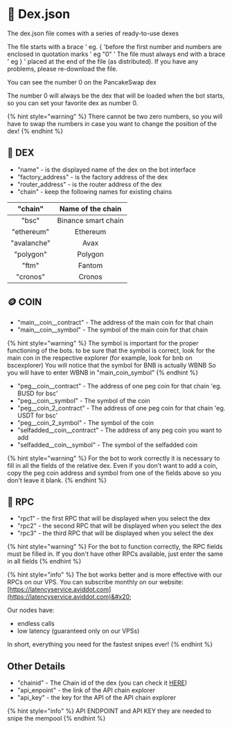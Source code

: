 # 🚧 Dex.json

The dex.json file comes with a series of ready-to-use dexes

The file starts with a brace ' eg. { 'before the first number and numbers are enclosed in quotation marks ' eg "0" ' The file must always end with a brace ' eg } ' placed at the end of the file (as distributed). If you have any problems, please re-download the file.

You can see the number 0 on the PancakeSwap dex

The number 0 will always be the dex that will be loaded when the bot starts, so you can set your favorite dex as number 0.

{% hint style="warning" %}
There cannot be two zero numbers, so you will have to swap the numbers in case you want to change the position of the dex!
{% endhint %}

## :pancakes: DEX

* "name" - is the displayed name of the dex on the bot interface
* "factory\_address" - is the factory address of the dex
* "router\_address" - is the router address of the dex
* "chain" - keep the following names for existing chains&#x20;

|   "chain"   |  Name of the chain  |
| :---------: | :-----------------: |
|    "bsc"    | Binance smart chain |
|  "ethereum" |       Ethereum      |
| "avalanche" |         Avax        |
|  "polygon"  |       Polygon       |
|    "ftm"    |        Fantom       |
|   "cronos"  |        Cronos       |

## :coin: COIN

* "main\__coin\__contract" - The address of the main coin for that chain
* "main\__coin\__symbol" - The symbol of the main coin for that chain

{% hint style="warning" %}
The symbol is important for the proper functioning of the bots. to be sure that the symbol is correct, look for the main con in the respective explorer (for example, look for bnb on bscexplorer) You will notice that the symbol for BNB is actually WBNB So you will have to enter WBNB in "main\_coin\_symbol"
{% endhint %}



* "peg\__coin\__contract" - The address of one peg coin for that chain 'eg. BUSD for bsc'
* "peg\__coin\__symbol" - The symbol of the coin
* "peg\__coin\_2_contract" - The address of one peg coin for that chain 'eg. USDT for bsc'
* "peg\__coin\_2_symbol" - The symbol of the coin
* "selfadded\__coin\__contract" - The address of any peg coin you want to add
* "selfadded\__coin\__symbol" - The symbol of the selfadded coin

{% hint style="warning" %}
For the bot to work correctly it is necessary to fill in all the fields of the relative dex. Even if you don't want to add a coin, copy the peg coin address and symbol from one of the fields above so you don't leave it blank.
{% endhint %}

## :link: RPC

* "rpc1" - the first RPC that will be displayed when you select the dex
* "rpc2" - the second RPC that will be displayed when you select the dex
* "rpc3" - the third RPC that will be displayed when you select the dex

{% hint style="warning" %}
For the bot to function correctly, the RPC fields must be filled in. If you don't have other RPCs available, just enter the same in all fields
{% endhint %}

{% hint style="info" %}
The bot works better and is more effective with our RPCs on our VPS. You can subscribe monthly on our website: [https://latencyservice.aviddot.com](https://latencyservice.aviddot.com)&#x20;

Our nodes have:

* endless calls
* low latency (guaranteed only on our VPSs)&#x20;

In short, everything you need for the fastest snipes ever!
{% endhint %}



## Other Details

* "chainid" - The Chain id of the dex (you can check it [HERE](https://chainlist.org/))
* "api\_enpoint" - the link of the API chain explorer
* "api\_key" - the key for the API of the API chain explorer

{% hint style="info" %}
API  ENDPOINT and API KEY they are needed to snipe the mempool
{% endhint %}
